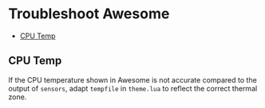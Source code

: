 # Troubleshoot Awesome

<!-- vim-markdown-toc GFM -->

* [CPU Temp](#cpu-temp)

<!-- vim-markdown-toc -->

## CPU Temp

If the CPU temperature shown in Awesome is not accurate compared to the output of `sensors`, adapt
`tempfile` in `theme.lua` to reflect the correct thermal zone.
